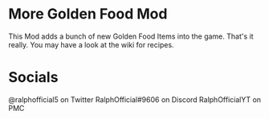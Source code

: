 # More Golden Food Mod
This Mod adds a bunch of new Golden Food Items into the game. That's it really.
You may have a look at the wiki for recipes.

# Socials
@ralphofficial5 on Twitter
RalphOfficial#9606 on Discord
RalphOfficialYT on PMC
